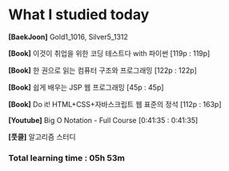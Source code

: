<h1>What I studied today</h1>

<strong>[BaekJoon]</strong> Gold1_1016, Silver5_1312

<strong>[Book]</strong> 이것이 취업을 위한 코딩 테스트다 with 파이썬 [119p : 119p]

<strong>[Book]</strong> 한 권으로 읽는 컴퓨터 구조와 프로그래밍 [122p : 122p]

<strong>[Book]</strong> 쉽게 배우는 JSP 웹 프로그래밍 [45p : 45p]

<strong>[Book]</strong> Do it! HTML+CSS+자바스크립트 웹 표준의 정석 [112p : 163p]

<strong>[Youtube]</strong> Big O Notation - Full Course [0:41:35 : 0:41:35]

<b>[풋클]</b> 알고리즘 스터디

<h3>Total learning time : 05h 53m</h3>

